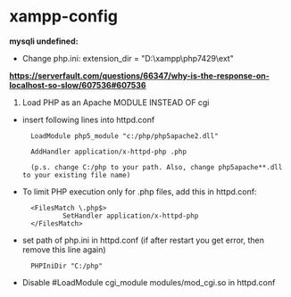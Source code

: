 # xampp-config

**mysqli undefined:**
- Change php.ini:
        extension_dir = "D:\xampp\php7429\ext"

**https://serverfault.com/questions/66347/why-is-the-response-on-localhost-so-slow/607536#607536**

1. Load PHP as an Apache MODULE INSTEAD OF cgi

- insert following lines into httpd.conf

        LoadModule php5_module "c:/php/php5apache2.dll"

        AddHandler application/x-httpd-php .php

        (p.s. change C:/php to your path. Also, change php5apache**.dll to your existing file name)

- To limit PHP execution only for .php files, add this in httpd.conf:

        <FilesMatch \.php$>
                SetHandler application/x-httpd-php 
        </FilesMatch>

- set path of php.ini in httpd.conf (if after restart you get error, then remove this line again)

        PHPIniDir "C:/php"

- Disable #LoadModule cgi_module modules/mod_cgi.so in httpd.conf
